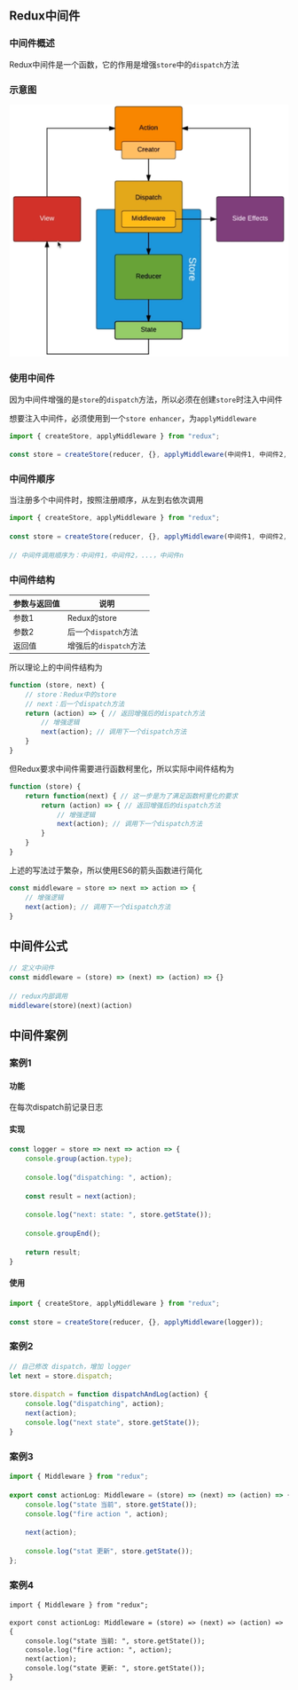 ## Redux中间件

### 中间件概述

Redux中间件是一个函数，它的作用是增强`store`中的`dispatch`方法

### 示意图

![](./images/image-20200805181448489.png)

### 使用中间件

因为中间件增强的是`store`的`dispatch`方法，所以必须在创建`store`时注入中间件

想要注入中间件，必须使用到一个`store enhancer`，为`applyMiddleware`

```js
import { createStore, applyMiddleware } from "redux";

const store = createStore(reducer, {}, applyMiddleware(中间件1, 中间件2, ..., 中间件n));
```

### 中间件顺序

当注册多个中间件时，按照注册顺序，从左到右依次调用

```ts
import { createStore, applyMiddleware } from "redux";

const store = createStore(reducer, {}, applyMiddleware(中间件1, 中间件2, ..., 中间件n));

// 中间件调用顺序为：中间件1，中间件2，...，中间件n
```

### 中间件结构

| 参数与返回值 | 说明                   |
| ------------ | ---------------------- |
| 参数1        | Redux的store           |
| 参数2        | 后一个`dispatch`方法   |
| 返回值       | 增强后的`dispatch`方法 |

所以理论上的中间件结构为

```js
function (store, next) {
    // store：Redux中的store
    // next：后一个dispatch方法
    return (action) => { // 返回增强后的dispatch方法
    	// 增强逻辑
        next(action); // 调用下一个dispatch方法
    }
}
```

但Redux要求中间件需要进行函数柯里化，所以实际中间件结构为

```js
function (store) {
    return function(next) { // 这一步是为了满足函数柯里化的要求
        return (action) => { // 返回增强后的dispatch方法
            // 增强逻辑
            next(action); // 调用下一个dispatch方法
    	}
    }
}
```

上述的写法过于繁杂，所以使用ES6的箭头函数进行简化

```js
const middleware = store => next => action => {
    // 增强逻辑
    next(action); // 调用下一个dispatch方法
}
```



## 中间件公式

```js
// 定义中间件
const middleware = (store) => (next) => (action) => {}

// redux内部调用
middleware(store)(next)(action)
```



## 中间件案例

### 案例1

#### 功能

在每次dispatch前记录日志

#### 实现

```js
const logger = store => next => action => {
    console.group(action.type);
    
    console.log("dispatching: ", action);
    
    const result = next(action);
    
    console.log("next: state: ", store.getState());
    
    console.groupEnd();
    
    return result;
}
```

#### 使用

```js
import { createStore, applyMiddleware } from "redux";

const store = createStore(reducer, {}, applyMiddleware(logger));
```

### 案例2

```js
// 自己修改 dispatch，增加 logger
let next = store.dispatch;

store.dispatch = function dispatchAndLog(action) {
    console.log("dispatching", action);
    next(action);
    console.log("next state", store.getState());
}
```

### 案例3

```js
import { Middleware } from "redux";

export const actionLog: Middleware = (store) => (next) => (action) => {
	console.log("state 当前", store.getState());
	console.log("fire action ", action);

	next(action);

	console.log("stat 更新", store.getState());
};
```

### 案例4

```tsx
import { Middleware } from "redux";

export const actionLog: Middleware = (store) => (next) => (action) => {
    console.log("state 当前: ", store.getState());
   	console.log("fire action: ", action);
    next(action);
    console.log("state 更新: ", store.getState());
}
```

